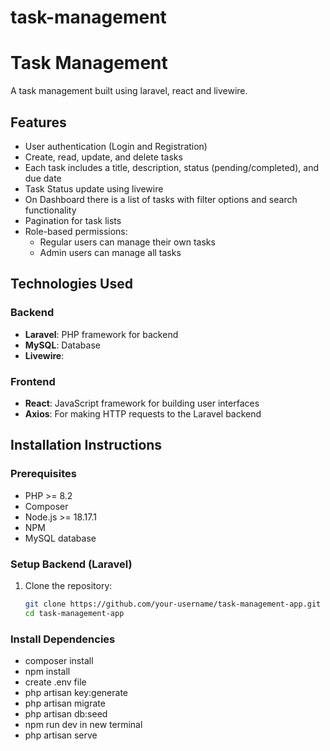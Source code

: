 # task-management
# Task Management

A task management built using laravel, react and livewire.

## Features

- User authentication (Login and Registration)
- Create, read, update, and delete tasks
- Each task includes a title, description, status (pending/completed), and due date
- Task Status update using livewire
- On Dashboard there is a list of tasks with filter options and search functionality
- Pagination for task lists
- Role-based permissions:
  - Regular users can manage their own tasks
  - Admin users can manage all tasks

## Technologies Used

### Backend
- **Laravel**: PHP framework for backend
- **MySQL**: Database
- **Livewire**: 

### Frontend
- **React**: JavaScript framework for building user interfaces
- **Axios**: For making HTTP requests to the Laravel backend

## Installation Instructions

### Prerequisites

- PHP >= 8.2
- Composer
- Node.js >= 18.17.1
- NPM
- MySQL database

### Setup Backend (Laravel)

1. Clone the repository:
   ```bash
   git clone https://github.com/your-username/task-management-app.git
   cd task-management-app

### Install Dependencies
 - composer install
 - npm install
 - create .env file
 - php artisan key:generate
 - php artisan migrate
 - php artisan db:seed
 - npm run dev in new terminal
 - php artisan serve 
